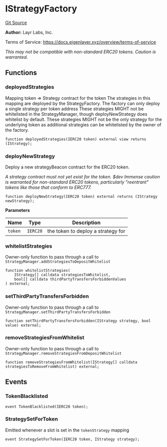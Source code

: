 # IStrategyFactory
[Git Source](https://github.com/Level-Money/contracts/blob/8db01e6152f39f954577b5bcc8ca6a9c0b59a8cd/src/v1/interfaces/eigenlayer/IStrategyFactory.sol)

**Author:**
Layr Labs, Inc.

Terms of Service: https://docs.eigenlayer.xyz/overview/terms-of-service

*This may not be compatible with non-standard ERC20 tokens. Caution is warranted.*


## Functions
### deployedStrategies

Mapping token => Strategy contract for the token
The strategies in this mapping are deployed by the StrategyFactory.
The factory can only deploy a single strategy per token address
These strategies MIGHT not be whitelisted in the StrategyManager,
though deployNewStrategy does whitelist by default.
These strategies MIGHT not be the only strategy for the underlying token
as additional strategies can be whitelisted by the owner of the factory.


```solidity
function deployedStrategies(IERC20 token) external view returns (IStrategy);
```

### deployNewStrategy

Deploy a new strategyBeacon contract for the ERC20 token.

*A strategy contract must not yet exist for the token.
$dev Immense caution is warranted for non-standard ERC20 tokens, particularly "reentrant" tokens
like those that conform to ERC777.*


```solidity
function deployNewStrategy(IERC20 token) external returns (IStrategy newStrategy);
```
**Parameters**

|Name|Type|Description|
|----|----|-----------|
|`token`|`IERC20`|the token to deploy a strategy for|


### whitelistStrategies

Owner-only function to pass through a call to `StrategyManager.addStrategiesToDepositWhitelist`


```solidity
function whitelistStrategies(
    IStrategy[] calldata strategiesToWhitelist,
    bool[] calldata thirdPartyTransfersForbiddenValues
) external;
```

### setThirdPartyTransfersForbidden

Owner-only function to pass through a call to `StrategyManager.setThirdPartyTransfersForbidden`


```solidity
function setThirdPartyTransfersForbidden(IStrategy strategy, bool value) external;
```

### removeStrategiesFromWhitelist

Owner-only function to pass through a call to `StrategyManager.removeStrategiesFromDepositWhitelist`


```solidity
function removeStrategiesFromWhitelist(IStrategy[] calldata strategiesToRemoveFromWhitelist) external;
```

## Events
### TokenBlacklisted

```solidity
event TokenBlacklisted(IERC20 token);
```

### StrategySetForToken
Emitted whenever a slot is set in the `tokenStrategy` mapping


```solidity
event StrategySetForToken(IERC20 token, IStrategy strategy);
```

